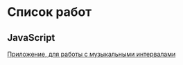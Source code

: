 # Список работ

## JavaScript

[Приложение, для работы с музыкальными интервалами](https://github.com/ussnik209/Intervals)


